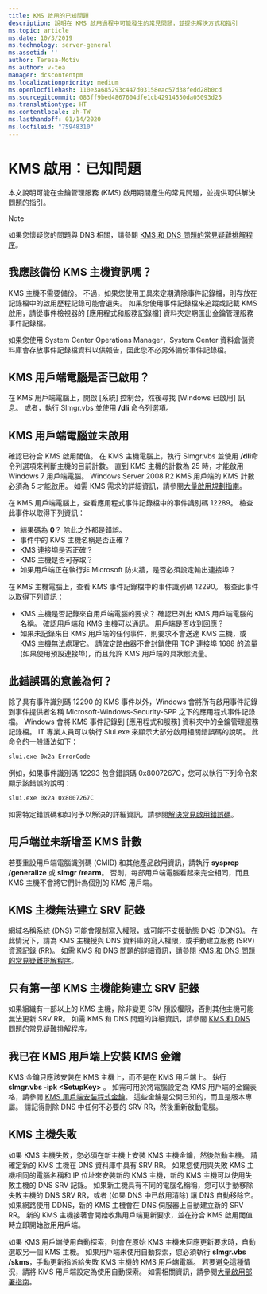 ```yaml
---
title: KMS 啟用的已知問題
description: 說明在 KMS 啟用過程中可能發生的常見問題，並提供解決方式和指引
ms.topic: article
ms.date: 10/3/2019
ms.technology: server-general
ms.assetid: ''
author: Teresa-Motiv
ms.author: v-tea
manager: dcscontentpm
ms.localizationpriority: medium
ms.openlocfilehash: 110e3a685293c447d03158eac57d38fedd28b0cd
ms.sourcegitcommit: 083ff9bed4867604dfe1cb42914550da05093d25
ms.translationtype: HT
ms.contentlocale: zh-TW
ms.lasthandoff: 01/14/2020
ms.locfileid: "75948310"
---
```

# <a name="kms-activation-known-issues"></a>KMS 啟用：已知問題

本文說明可能在金鑰管理服務 (KMS) 啟用期間產生的常見問題，並提供可供解決問題的指引。

> [!NOTE]
> 如果您懷疑您的問題與 DNS 相關，請參閱 [KMS 和 DNS 問題的常見疑難排解程序](common-troubleshooting-procedures-kms-dns.md)。

## <a name="should-i-back-up-kms-host-information"></a>我應該備份 KMS 主機資訊嗎？

KMS 主機不需要備份。 不過，如果您使用工具來定期清除事件記錄檔，則存放在記錄檔中的啟用歷程記錄可能會遺失。 如果您使用事件記錄檔來追蹤或記載 KMS 啟用，請從事件檢視器的 [應用程式和服務記錄檔] 資料夾定期匯出金鑰管理服務事件記錄檔。

如果您使用 System Center Operations Manager，System Center 資料倉儲資料庫會存放事件記錄檔資料以供報告，因此您不必另外備份事件記錄檔。

## <a name="is-the-kms-client-computer-activated"></a>KMS 用戶端電腦是否已啟用？

在 KMS 用戶端電腦上，開啟 [系統]  控制台，然後尋找 [Windows 已啟用]  訊息。 或者，執行 Slmgr.vbs 並使用 **/dli** 命令列選項。

## <a name="the-kms-client-computer-does-not-activate"></a>KMS 用戶端電腦並未啟用

確認已符合 KMS 啟用閾值。 在 KMS 主機電腦上，執行 Slmgr.vbs 並使用 **/dli**命令列選項來判斷主機的目前計數。 直到 KMS 主機的計數為 25 時，才能啟用 Windows 7 用戶端電腦。 Windows Server 2008 R2 KMS 用戶端的 KMS 計數必須為 5 才能啟用。 如需 KMS 需求的詳細資訊，請參閱[大量啟用規劃指南](https://go.microsoft.com/fwlink/?linkid=155926)。 

在 KMS 用戶端電腦上，查看應用程式事件記錄檔中的事件識別碼 12289。 檢查此事件以取得下列資訊：

- 結果碼為 **0**？ 除此之外都是錯誤。
- 事件中的 KMS 主機名稱是否正確？
- KMS 連接埠是否正確？
- KMS 主機是否可存取？
- 如果用戶端正在執行非 Microsoft 防火牆，是否必須設定輸出連接埠？

在 KMS 主機電腦上，查看 KMS 事件記錄檔中的事件識別碼 12290。 檢查此事件以取得下列資訊：

- KMS 主機是否記錄來自用戶端電腦的要求？ 確認已列出 KMS 用戶端電腦的名稱。 確認用戶端和 KMS 主機可以通訊。 用戶端是否收到回應？
- 如果未記錄來自 KMS 用戶端的任何事件，則要求不會送達 KMS 主機，或 KMS 主機無法處理它。 請確定路由器不會封鎖使用 TCP 連接埠 1688 的流量 (如果使用預設連接埠)，而且允許 KMS 用戶端的具狀態流量。

## <a name="what-does-this-error-code-mean"></a>此錯誤碼的意義為何？

除了具有事件識別碼 12290 的 KMS 事件以外，Windows 會將所有啟用事件記錄到事件提供者名稱 Microsoft-Windows-Security-SPP 之下的應用程式事件記錄檔。 Windows 會將 KMS 事件記錄到 [應用程式和服務] 資料夾中的金鑰管理服務記錄檔。 IT 專業人員可以執行 Slui.exe 來顯示大部分啟用相關錯誤碼的說明。 此命令的一般語法如下：

```cmd
slui.exe 0x2a ErrorCode
```

例如，如果事件識別碼 12293 包含錯誤碼 0x8007267C，您可以執行下列命令來顯示該錯誤的說明：

```cmd
slui.exe 0x2a 0x8007267C
```

如需特定錯誤碼和如何予以解決的詳細資訊，請參閱[解決常見啟用錯誤碼](activation-error-codes.md)。

## <a name="clients-are-not-adding-to-the-kms-count"></a>用戶端並未新增至 KMS 計數

若要重設用戶端電腦識別碼 (CMID) 和其他產品啟用資訊，請執行 **sysprep /generalize** 或 **slmgr /rearm**。 否則，每部用戶端電腦看起來完全相同，而且 KMS 主機不會將它們計為個別的 KMS 用戶端。

## <a name="kms-hosts-are-unable-to-create-srv-records"></a>KMS 主機無法建立 SRV 記錄

網域名稱系統 (DNS) 可能會限制寫入權限，或可能不支援動態 DNS (DDNS)。 在此情況下，請為 KMS 主機授與 DNS 資料庫的寫入權限，或手動建立服務 (SRV) 資源記錄 (RR)。 如需 KMS 和 DNS 問題的詳細資訊，請參閱 [KMS 和 DNS 問題的常見疑難排解程序](common-troubleshooting-procedures-kms-dns.md)。

## <a name="only-the-first-kms-host-is-able-to-create-srv-records"></a>只有第一部 KMS 主機能夠建立 SRV 記錄

如果組織有一部以上的 KMS 主機，除非變更 SRV 預設權限，否則其他主機可能無法更新 SRV RR。 如需 KMS 和 DNS 問題的詳細資訊，請參閱 [KMS 和 DNS 問題的常見疑難排解程序](common-troubleshooting-procedures-kms-dns.md)。

## <a name="i-installed-a-kms-key-on-the-kms-client"></a>我已在 KMS 用戶端上安裝 KMS 金鑰

KMS 金鑰只應該安裝在 KMS 主機上，而不是在 KMS 用戶端上。 執行 **slmgr.vbs -ipk &lt;SetupKey&gt;** 。 如需可用於將電腦設定為 KMS 用戶端的金鑰表格，請參閱 [KMS 用戶端安裝程式金鑰](KMSclientkeys.md)。 這些金鑰是公開已知的，而且是版本專屬。 請記得刪除 DNS 中任何不必要的 SRV RR，然後重新啟動電腦。

## <a name="a-kms-host-failed"></a>KMS 主機失敗

如果 KMS 主機失敗，您必須在新主機上安裝 KMS 主機金鑰，然後啟動主機。 請確定新的 KMS 主機在 DNS 資料庫中具有 SRV RR。 如果您使用與失敗 KMS 主機相同的電腦名稱和 IP 位址來安裝新的 KMS 主機，新的 KMS 主機可以使用失敗主機的 DNS SRV 記錄。 如果新主機具有不同的電腦名稱稱，您可以手動移除失敗主機的 DNS SRV RR，或者 (如果 DNS 中已啟用清除) 讓 DNS 自動移除它。 如果網路使用 DDNS，新的 KMS 主機會在 DNS 伺服器上自動建立新的 SRV RR。 新的 KMS 主機接著會開始收集用戶端更新要求，並在符合 KMS 啟用閾值時立即開始啟用用戶端。

如果 KMS 用戶端使用自動探索，則會在原始 KMS 主機未回應更新要求時，自動選取另一個 KMS 主機。 如果用戶端未使用自動探索，您必須執行 **slmgr.vbs /skms**，手動更新指派給失敗 KMS 主機的 KMS 用戶端電腦。 若要避免這種情況，請將 KMS 用戶端設定為使用自動探索。 如需相關資訊，請參閱[大量啟用部署指南](https://go.microsoft.com/fwlink/?linkid=150083)。
